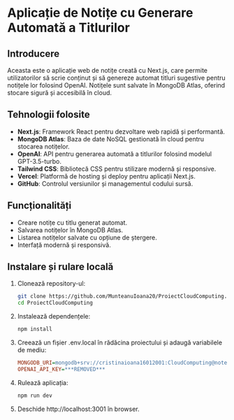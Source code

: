 # Aplicație de Notițe cu Generare Automată a Titlurilor

## Introducere
Aceasta este o aplicație web de notițe creată cu Next.js, care permite utilizatorilor să scrie conținut și să genereze automat titluri sugestive pentru notițele lor folosind OpenAI. Notițele sunt salvate în MongoDB Atlas, oferind stocare sigură și accesibilă în cloud.

## Tehnologii folosite
- **Next.js**: Framework React pentru dezvoltare web rapidă și performantă.
- **MongoDB Atlas**: Baza de date NoSQL gestionată în cloud pentru stocarea notițelor.
- **OpenAI**: API pentru generarea automată a titlurilor folosind modelul GPT-3.5-turbo.
- **Tailwind CSS**: Bibliotecă CSS pentru stilizare modernă și responsive.
- **Vercel**: Platformă de hosting și deploy pentru aplicații Next.js.
- **GitHub**: Controlul versiunilor și managementul codului sursă.

## Funcționalități
- Creare notițe cu titlu generat automat.
- Salvarea notițelor în MongoDB Atlas.
- Listarea notițelor salvate cu opțiune de ștergere.
- Interfață modernă și responsivă.

## Instalare și rulare locală
1. Clonează repository-ul:
   ```bash
   git clone https://github.com/MunteanuIoana20/ProiectCloudComputing.git
   cd ProiectCloudComputing
2. Instalează dependențele:
    ```bash
    npm install
3. Creează un fișier .env.local în rădăcina proiectului și adaugă variabilele de mediu:
    ```ini
    MONGODB_URI=mongodb+srv://cristinaioana16012001:CloudComputing@notesdb.bkozdv0.mongodb.net/notesdb?retryWrites=true&w=majority&appName=notesdb
    OPENAI_API_KEY=***REMOVED***
4. Rulează aplicația:
    ```bash
    npm run dev
5. Deschide http://localhost:3001 în browser.